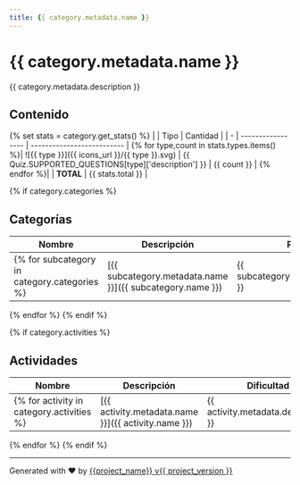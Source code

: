 ```yaml
---
title: {{ category.metadata.name }}
---
```


# {{ category.metadata.name }}

{{ category.metadata.description }}

## Contenido

{% set stats = category.get_stats() %}
|   | Tipo              | Cantidad                   |
| - | ----------------- | -------------------------- |
{% for type,count in stats.types.items() %}| ![{{ type }}]({{ icons_url }}/{{ type }}.svg) | {{ Quiz.SUPPORTED_QUESTIONS[type]['description'] }} | {{ count }} |
{% endfor %}|   | **TOTAL**         | {{ stats.total }} |

{% if category.categories %}
## Categorías
| Nombre              | Descripción                   | Preguntas |
| ------------------- | ----------------------------- | --------- |
{% for subcategory in category.categories %}| [{{ subcategory.metadata.name }}]({{ subcategory.name }}) | {{ subcategory.metadata.description }} | {{ subcategory.metadata.stats.total }} |
{% endfor %}
{% endif %}


{% if category.activities %}
## Actividades
| Nombre              | Descripción                   | Dificultad | Preguntas |
| ------------------- | ----------------------------- | ---------- | --------- |
{% for activity in category.activities %}| [{{ activity.metadata.name }}]({{ activity.name }}) | {{ activity.metadata.description }} | {{ activity.metadata.difficulty | difficulty_to_minibadge }} | {{ activity.metadata.full_stats.total }} |
{% endfor %}
{% endif %}

---
Generated with :heart: by [{{project_name}} v{{ project_version }}]({{project_url}})